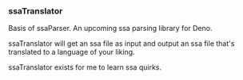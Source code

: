 ### ssaTranslator

Basis of ssaParser. An upcoming ssa parsing library for Deno.

ssaTranslator will get an ssa file as input and output an ssa file that's translated to a language of your liking.

ssaTranslator exists for me to learn ssa quirks.